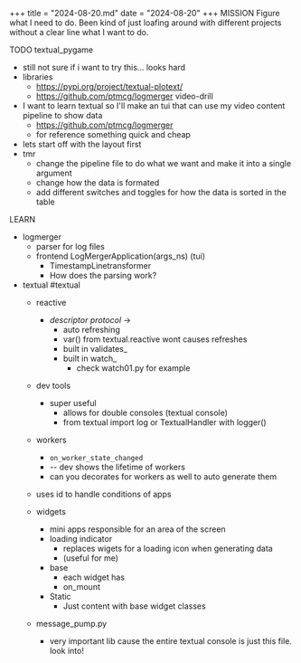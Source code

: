 +++
title = "2024-08-20.md"
date = "2024-08-20"
+++
MISSION 
Figure what I need to do. Been kind of just loafing around with different projects without a clear line what I want to do.

TODO
textual_pygame
- still not sure if i want to try this... looks hard
- libraries 
	- https://pypi.org/project/textual-plotext/
	- https://github.com/ptmcg/logmerger
video-drill
- I want to learn textual so I'll make an tui that can use my video content pipeline to show data 
	- https://github.com/ptmcg/logmerger
	- for reference something quick and cheap
- lets start off with the layout first
- tmr
	- change the pipeline file to do what we want and make it into a single argument
	- change how the data is formated
	- add different switches and toggles for how the data is sorted in the table

LEARN
- logmerger
	- parser for log files
	- frontend LogMergerApplication(args_ns) (tui)
		- TimestampLinetransformer
		- How does the parsing work?
- textual #textual
	- reactive
		- _descriptor protocol_ -> 
			- auto refreshing 
			- var() from textual.reactive wont causes refreshes
			- built in validates_
			- built in watch_ 
				- check watch01.py for example
	- dev tools
		- super useful
			- allows for double consoles (textual console)
			- from textual import log or TextualHandler with logger()
	- workers
		- `on_worker_state_changed`
		- -- dev shows the lifetime of workers
		- can you decorates for workers as well to auto generate them
	
	- uses id to handle conditions of apps
	
	- widgets
		- mini apps responsible for an area of the screen
		- loading indicator 
			- replaces wigets for a loading icon when generating data
			- (useful for me)
		- base
			- each widget has
			- on_mount
		- Static 
			- Just content with base widget classes
		
	- message_pump.py
		- very important lib cause the entire textual console is just this file. look into! 